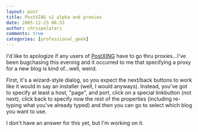 ```yaml
---
layout: post
title: PostXING v2 alpha and proxies
date: 2005-12-23 06:53
author: chrispelatari
comments: true
categories: [professional_geek]
---
```


<p>I'd like to apologize if any users of <a href="http://postxing.net">PostXING</a> have to go thru proxies...I've been 
bugchasing this evening and it occurred to me that specifying a proxy for a new 
blog is kind of...well, weird.</p>
<p>First, it's a wizard-style dialog, so you expect the next/back buttons to 
work like it would in say an installer (well, I would anyways). Instead, you've 
got to specify at least a host, "page", and port, click on a special linkbutton 
(not next), click back to specify now the rest of the properties (including 
re-typing what you've already typed) and <em>then</em> you can go to select 
which blog you want to use.</p>
<p>I don't have an answer for this yet, but I'm working on it. 
</p>
